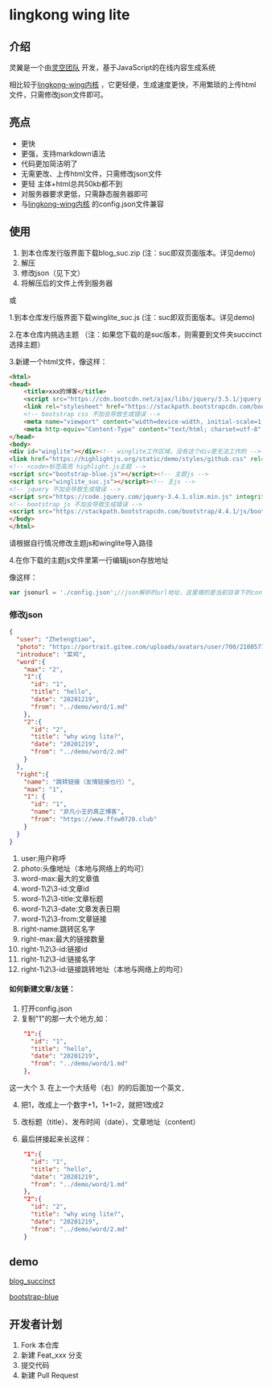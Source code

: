 # lingkong wing lite 

## 介绍
灵翼是一个由[灵空团队](https://gitee.com/lingkonggzs)
开发，基于JavaScript的在线内容生成系统

相比较于[lingkong-wing内核](https://gitee.com/lingkonggzs/lingkong-wing-kernel/tree/master)
，它更轻便，生成速度更快，不用繁琐的上传html文件，只需修改json文件即可。

## 亮点
* 更快
* 更强，支持markdown语法
* 代码更加简洁明了
* 无需更改、上传html文件，只需修改json文件
* 更轻 主体+html总共50kb都不到
* 对服务器要求更低，只需静态服务器即可
* 与[lingkong-wing内核](https://gitee.com/lingkonggzs/lingkong-wing-kernel/tree/master)
的config.json文件兼容


## 使用
1. 到本仓库发行版界面下载blog_suc.zip (注：suc即双页面版本。详见demo)
2. 解压
3. 修改json（见下文）
4. 将解压后的文件上传到服务器

或

1.到本仓库发行版界面下载winglite_suc.js
(注：suc即双页面版本。详见demo)

2.在本仓库内挑选主题
（注：如果您下载的是suc版本，则需要到文件夹succinct选择主题）

3.新建一个html文件，像这样：
```html
<html>
<head>
    <title>xxx的博客</title>
    <script src="https://cdn.bootcdn.net/ajax/libs/jquery/3.5.1/jquery.js"></script><!-- jquery 不加会导致生成错误 -->
    <link rel="stylesheet" href="https://stackpath.bootstrapcdn.com/bootstrap/4.4.1/css/bootstrap.min.css" integrity="sha384-Vkoo8x4CGsO3+Hhxv8T/Q5PaXtkKtu6ug5TOeNV6gBiFeWPGFN9MuhOf23Q9Ifjh" crossorigin="anonymous">
    <!-- bootstrap css 不加会导致生成错误 -->
    <meta name="viewport" content="width=device-width, initial-scale=1, shrink-to-fit=no">
    <meta http-equiv="Content-Type" content="text/html; charset=utf-8" />
</head>
<body>
<div id="winglite"></div><!-- winglite工作区域，没有这个div是无法工作的 -->
<link href="https://highlightjs.org/static/demo/styles/github.css" rel="stylesheet">
<!-- <code>标签高亮 highlight.js主题 -->
<script src="bootstrap-blue.js"></script><!-- 主题js -->
<script src="winglite_suc.js"></script><!-- 主js -->
<!-- jquery 不加会导致生成错误 -->
<script src="https://code.jquery.com/jquery-3.4.1.slim.min.js" integrity="sha384-J6qa4849blE2+poT4WnyKhv5vZF5SrPo0iEjwBvKU7imGFAV0wwj1yYfoRSJoZ+n" crossorigin="anonymous"></script>
<!-- bootstrap js 不加会导致生成错误 -->
<script src="https://stackpath.bootstrapcdn.com/bootstrap/4.4.1/js/bootstrap.min.js" integrity="sha384-wfSDF2E50Y2D1uUdj0O3uMBJnjuUD4Ih7YwaYd1iqfktj0Uod8GCExl3Og8ifwB6" crossorigin="anonymous"></script>
</body>
</html>
```
请根据自行情况修改主题js和winglite导入路径

4.在你下载的主题js文件里第一行编辑json存放地址

像这样：
```js
var jsonurl = './config.json';//json解析的url地址，这里填的是当前目录下的config.json文件，即"./config.json"
```

### 修改json
```json
{
  "user": "Zhetengtiao",
  "photo": "https://portrait.gitee.com/uploads/avatars/user/700/2100577_yingbinggan_1584796873.png!avatar30",
  "introduce": "菜鸡",
  "word":{
    "max": "2",
    "1":{
      "id": "1",
      "title": "hello",
      "date": "20201219",
      "from": "../demo/word/1.md"
    },
    "2":{
      "id": "2",
      "title": "why wing lite?",
      "date": "20201219",
      "from": "../demo/word/2.md"
    }
  },
  "right":{
    "name": "跳转链接（友情链接也行）",
    "max": "1",
    "1": {
      "id": "1",
      "name": "非凡小王的真正博客",
      "from": "https://www.ffxw0720.club"
    }
  }
}
```
1. user:用户称呼
2. photo:头像地址（本地与网络上的均可）
3. word-max:最大的文章值
4. word-1\2\3-id:文章id
5. word-1\2\3-title:文章标题
6. word-1\2\3-date:文章发表日期
7. word-1\2\3-from:文章链接
8. right-name:跳转区名字
9. right-max:最大的链接数量
10. right-1\2\3-id:链接id
11. right-1\2\3-id:链接名字
12. right-1\2\3-id:链接跳转地址（本地与网络上的均可）
#### 如何新建文章/友链：
1. 打开config.json
2. 复制"1"的那一大个地方,如：
```json
    "1":{
      "id": "1",
      "title": "hello",
      "date": "20201219",
      "from": "../demo/word/1.md"
    },
```
这一大个
3. 在上一个大括号（右）的的后面加一个英文`,`

4. 把1，改成上一个数字+1，1+1=2，就把1改成2

5. 改标题（title）、发布时间（date）、文章地址（content）

6. 最后拼接起来长这样：
```json
    "1":{
      "id": "1",
      "title": "hello",
      "date": "20201219",
      "from": "../demo/word/1.md"
    },
    "2":{
      "id": "2",
      "title": "why wing lite?",
      "date": "20201219",
      "from": "../demo/word/2.md"
    }
```

## demo
[blog_succinct](https://test.zhetengtiao.club:2233/demo/lingkong-wing-lite/demo/)

[bootstrap-blue](https://zhetengtiao.club)
## 开发者计划
1. Fork 本仓库
2. 新建 Feat_xxx 分支
3. 提交代码
4. 新建 Pull Request